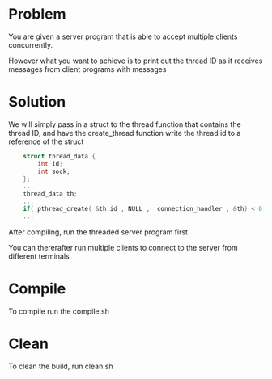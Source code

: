 # Problem
You are given a server program that is able to accept multiple clients concurrently.

However what you want to achieve is to print out the thread ID as it receives messages from client programs with messages

# Solution

We will simply pass in a struct to the thread function that contains the thread ID, and have the create_thread function write the thread id to a reference of the struct

```cpp
    struct thread_data {
        int id;
        int sock;
    };
    ...
    thread_data th;
    ...
    if( pthread_create( &th.id , NULL ,  connection_handler , &th) < 0)
    ...
```

After compiling, run the threaded server program first

You can thererafter run multiple clients to connect to the server from different terminals

# Compile
To compile run the compile.sh

# Clean
To clean the build, run clean.sh